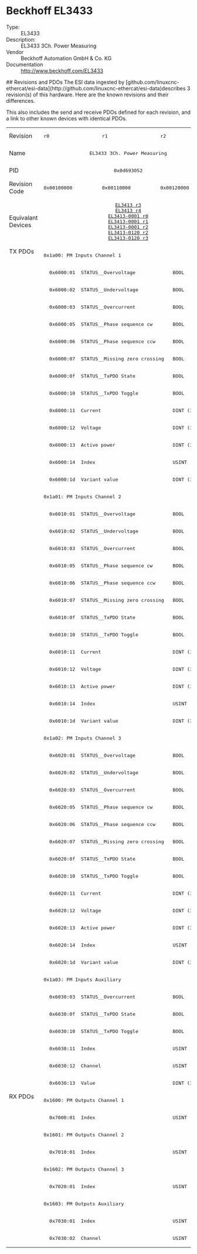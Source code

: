 #  Beckhoff EL3433

<dl>
  <dt>Type:</dt><dd>EL3433</dd>
  <dt>Description:</dt><dd>EL3433 3Ch. Power Measuring</dd>
  <dt>Vendor</dt><dd>Beckhoff Automation GmbH & Co. KG</dd>
  <dt>Documentation</dt><dd><a href="http://www.beckhoff.com/EL3433">http://www.beckhoff.com/EL3433</a></dd>
</dl>
## Revisions and PDOs
The ESI data ingested by [github.com/linuxcnc-ethercat/esi-data](http://github.com/linuxcnc-ethercat/esi-data)describes 3 revision(s) of this hardware.  Here are the known revisions and their differences.

This also includes the send and receive PDOs defined for each revision, and a link to other known devices with identical PDOs.

<table>
<tr >
<td class="first">Revision</td>
<td ><pre>r0</pre></td>
<td ><pre>r1</pre></td>
<td ><pre>r2</pre></td>
</tr>
<tr >
<td class="first">Name</td>
<td  colspan=3 align="center"><pre>EL3433 3Ch. Power Measuring</pre></td>
</tr>
<tr >
<td class="first">PID</td>
<td  colspan=3 align="center"><pre>0x0d693052</pre></td>
</tr>
<tr >
<td class="first">Revision Code</td>
<td ><pre>0x00100000</pre></td>
<td ><pre>0x00110000</pre></td>
<td ><pre>0x00120000</pre></td>
</tr>
<tr >
<td class="first">Equivalant Devices</td>
<td  colspan=3 align="center"><pre><a href="EL3413">EL3413 r3</a><br/><a href="EL3413">EL3413 r4</a><br/><a href="EL3413-0001">EL3413-0001 r0</a><br/><a href="EL3413-0001">EL3413-0001 r1</a><br/><a href="EL3413-0001">EL3413-0001 r2</a><br/><a href="EL3413-0120">EL3413-0120 r2</a><br/><a href="EL3413-0120">EL3413-0120 r3</a></pre></td>
</tr>
<tr class="txpdo pdosection">
<td class="first" rowspan=49 valign=top>TX PDOs</td>
<td colspan=3 align="left"><pre>0x1a00: PM Inputs Channel 1</pre></td>
<td></td>
</tr>
<tr class="txpdo">
<td  colspan=3 align="left"><pre>  0x6000:01  STATUS__Overvoltage             BOOL</pre></td>
</tr>
<tr class="txpdo">
<td  colspan=3 align="left"><pre>  0x6000:02  STATUS__Undervoltage            BOOL</pre></td>
</tr>
<tr class="txpdo">
<td  colspan=3 align="left"><pre>  0x6000:03  STATUS__Overcurrent             BOOL</pre></td>
</tr>
<tr class="txpdo">
<td  colspan=3 align="left"><pre>  0x6000:05  STATUS__Phase sequence cw       BOOL</pre></td>
</tr>
<tr class="txpdo">
<td  colspan=3 align="left"><pre>  0x6000:06  STATUS__Phase sequence ccw      BOOL</pre></td>
</tr>
<tr class="txpdo">
<td  colspan=3 align="left"><pre>  0x6000:07  STATUS__Missing zero crossing   BOOL</pre></td>
</tr>
<tr class="txpdo">
<td  colspan=3 align="left"><pre>  0x6000:0f  STATUS__TxPDO State             BOOL</pre></td>
</tr>
<tr class="txpdo">
<td  colspan=3 align="left"><pre>  0x6000:10  STATUS__TxPDO Toggle            BOOL</pre></td>
</tr>
<tr class="txpdo">
<td  colspan=3 align="left"><pre>  0x6000:11  Current                         DINT (32 bits)</pre></td>
</tr>
<tr class="txpdo">
<td  colspan=3 align="left"><pre>  0x6000:12  Voltage                         DINT (32 bits)</pre></td>
</tr>
<tr class="txpdo">
<td  colspan=3 align="left"><pre>  0x6000:13  Active power                    DINT (32 bits)</pre></td>
</tr>
<tr class="txpdo">
<td  colspan=3 align="left"><pre>  0x6000:14  Index                           USINT (8 bits)</pre></td>
</tr>
<tr class="txpdo">
<td  colspan=3 align="left"><pre>  0x6000:1d  Variant value                   DINT (32 bits)</pre></td>
</tr>
<tr class="txpdo pdosection">
<td  colspan=3 align="left"><pre>0x1a01: PM Inputs Channel 2</pre></td>
</tr>
<tr class="txpdo">
<td  colspan=3 align="left"><pre>  0x6010:01  STATUS__Overvoltage             BOOL</pre></td>
</tr>
<tr class="txpdo">
<td  colspan=3 align="left"><pre>  0x6010:02  STATUS__Undervoltage            BOOL</pre></td>
</tr>
<tr class="txpdo">
<td  colspan=3 align="left"><pre>  0x6010:03  STATUS__Overcurrent             BOOL</pre></td>
</tr>
<tr class="txpdo">
<td  colspan=3 align="left"><pre>  0x6010:05  STATUS__Phase sequence cw       BOOL</pre></td>
</tr>
<tr class="txpdo">
<td  colspan=3 align="left"><pre>  0x6010:06  STATUS__Phase sequence ccw      BOOL</pre></td>
</tr>
<tr class="txpdo">
<td  colspan=3 align="left"><pre>  0x6010:07  STATUS__Missing zero crossing   BOOL</pre></td>
</tr>
<tr class="txpdo">
<td  colspan=3 align="left"><pre>  0x6010:0f  STATUS__TxPDO State             BOOL</pre></td>
</tr>
<tr class="txpdo">
<td  colspan=3 align="left"><pre>  0x6010:10  STATUS__TxPDO Toggle            BOOL</pre></td>
</tr>
<tr class="txpdo">
<td  colspan=3 align="left"><pre>  0x6010:11  Current                         DINT (32 bits)</pre></td>
</tr>
<tr class="txpdo">
<td  colspan=3 align="left"><pre>  0x6010:12  Voltage                         DINT (32 bits)</pre></td>
</tr>
<tr class="txpdo">
<td  colspan=3 align="left"><pre>  0x6010:13  Active power                    DINT (32 bits)</pre></td>
</tr>
<tr class="txpdo">
<td  colspan=3 align="left"><pre>  0x6010:14  Index                           USINT (8 bits)</pre></td>
</tr>
<tr class="txpdo">
<td  colspan=3 align="left"><pre>  0x6010:1d  Variant value                   DINT (32 bits)</pre></td>
</tr>
<tr class="txpdo pdosection">
<td  colspan=3 align="left"><pre>0x1a02: PM Inputs Channel 3</pre></td>
</tr>
<tr class="txpdo">
<td  colspan=3 align="left"><pre>  0x6020:01  STATUS__Overvoltage             BOOL</pre></td>
</tr>
<tr class="txpdo">
<td  colspan=3 align="left"><pre>  0x6020:02  STATUS__Undervoltage            BOOL</pre></td>
</tr>
<tr class="txpdo">
<td  colspan=3 align="left"><pre>  0x6020:03  STATUS__Overcurrent             BOOL</pre></td>
</tr>
<tr class="txpdo">
<td  colspan=3 align="left"><pre>  0x6020:05  STATUS__Phase sequence cw       BOOL</pre></td>
</tr>
<tr class="txpdo">
<td  colspan=3 align="left"><pre>  0x6020:06  STATUS__Phase sequence ccw      BOOL</pre></td>
</tr>
<tr class="txpdo">
<td  colspan=3 align="left"><pre>  0x6020:07  STATUS__Missing zero crossing   BOOL</pre></td>
</tr>
<tr class="txpdo">
<td  colspan=3 align="left"><pre>  0x6020:0f  STATUS__TxPDO State             BOOL</pre></td>
</tr>
<tr class="txpdo">
<td  colspan=3 align="left"><pre>  0x6020:10  STATUS__TxPDO Toggle            BOOL</pre></td>
</tr>
<tr class="txpdo">
<td  colspan=3 align="left"><pre>  0x6020:11  Current                         DINT (32 bits)</pre></td>
</tr>
<tr class="txpdo">
<td  colspan=3 align="left"><pre>  0x6020:12  Voltage                         DINT (32 bits)</pre></td>
</tr>
<tr class="txpdo">
<td  colspan=3 align="left"><pre>  0x6020:13  Active power                    DINT (32 bits)</pre></td>
</tr>
<tr class="txpdo">
<td  colspan=3 align="left"><pre>  0x6020:14  Index                           USINT (8 bits)</pre></td>
</tr>
<tr class="txpdo">
<td  colspan=3 align="left"><pre>  0x6020:1d  Variant value                   DINT (32 bits)</pre></td>
</tr>
<tr class="txpdo pdosection">
<td  colspan=3 align="left"><pre>0x1a03: PM Inputs Auxiliary</pre></td>
</tr>
<tr class="txpdo">
<td  colspan=3 align="left"><pre>  0x6030:03  STATUS__Overcurrent             BOOL</pre></td>
</tr>
<tr class="txpdo">
<td  colspan=3 align="left"><pre>  0x6030:0f  STATUS__TxPDO State             BOOL</pre></td>
</tr>
<tr class="txpdo">
<td  colspan=3 align="left"><pre>  0x6030:10  STATUS__TxPDO Toggle            BOOL</pre></td>
</tr>
<tr class="txpdo">
<td  colspan=3 align="left"><pre>  0x6030:11  Index                           USINT (8 bits)</pre></td>
</tr>
<tr class="txpdo">
<td  colspan=3 align="left"><pre>  0x6030:12  Channel                         USINT (8 bits)</pre></td>
</tr>
<tr class="txpdo">
<td  colspan=3 align="left"><pre>  0x6030:13  Value                           DINT (32 bits)</pre></td>
</tr>
<tr class="rxpdo pdosection">
<td class="first" rowspan=9 valign=top>RX PDOs</td>
<td colspan=3 align="left"><pre>0x1600: PM Outputs Channel 1</pre></td>
<td></td>
</tr>
<tr class="rxpdo">
<td  colspan=3 align="left"><pre>  0x7000:01  Index                           USINT (8 bits)</pre></td>
</tr>
<tr class="rxpdo pdosection">
<td  colspan=3 align="left"><pre>0x1601: PM Outputs Channel 2</pre></td>
</tr>
<tr class="rxpdo">
<td  colspan=3 align="left"><pre>  0x7010:01  Index                           USINT (8 bits)</pre></td>
</tr>
<tr class="rxpdo pdosection">
<td  colspan=3 align="left"><pre>0x1602: PM Outputs Channel 3</pre></td>
</tr>
<tr class="rxpdo">
<td  colspan=3 align="left"><pre>  0x7020:01  Index                           USINT (8 bits)</pre></td>
</tr>
<tr class="rxpdo pdosection">
<td  colspan=3 align="left"><pre>0x1603: PM Outputs Auxiliary</pre></td>
</tr>
<tr class="rxpdo">
<td  colspan=3 align="left"><pre>  0x7030:01  Index                           USINT (8 bits)</pre></td>
</tr>
<tr class="rxpdo">
<td  colspan=3 align="left"><pre>  0x7030:02  Channel                         USINT (8 bits)</pre></td>
</tr>
</table>
